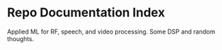 Repo Documentation Index
================

<!-- WARNING: THIS FILE WAS AUTOGENERATED! DO NOT EDIT! -->

Applied ML for RF, speech, and video processing. Some DSP and random
thoughts.
